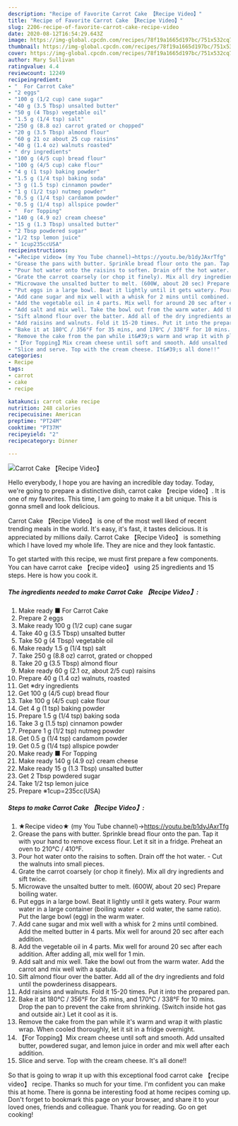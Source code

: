 ```yaml
---
description: "Recipe of Favorite Carrot Cake 【Recipe Video】"
title: "Recipe of Favorite Carrot Cake 【Recipe Video】"
slug: 2206-recipe-of-favorite-carrot-cake-recipe-video
date: 2020-08-12T16:54:29.643Z
image: https://img-global.cpcdn.com/recipes/78f19a1665d197bc/751x532cq70/carrot-cake-recipe-video-recipe-main-photo.jpg
thumbnail: https://img-global.cpcdn.com/recipes/78f19a1665d197bc/751x532cq70/carrot-cake-recipe-video-recipe-main-photo.jpg
cover: https://img-global.cpcdn.com/recipes/78f19a1665d197bc/751x532cq70/carrot-cake-recipe-video-recipe-main-photo.jpg
author: Mary Sullivan
ratingvalue: 4.4
reviewcount: 12249
recipeingredient:
- "  For Carrot Cake"
- "2 eggs"
- "100 g (1/2 cup) cane sugar"
- "40 g (3.5 Tbsp) unsalted butter"
- "50 g (4 Tbsp) vegetable oil"
- "1.5 g (1/4 tsp) salt"
- "250 g (8.8 oz) carrot grated or chopped"
- "20 g (3.5 Tbsp) almond flour"
- "60 g 21 oz about 25 cup raisins"
- "40 g (1.4 oz) walnuts roasted"
- " dry ingredients"
- "100 g (4/5 cup) bread flour"
- "100 g (4/5 cup) cake flour"
- "4 g (1 tsp) baking powder"
- "1.5 g (1/4 tsp) baking soda"
- "3 g (1.5 tsp) cinnamon powder"
- "1 g (1/2 tsp) nutmeg powder"
- "0.5 g (1/4 tsp) cardamom powder"
- "0.5 g (1/4 tsp) allspice powder"
- "  For Topping"
- "140 g (4.9 oz) cream cheese"
- "15 g (1.3 Tbsp) unsalted butter"
- "2 Tbsp powdered sugar"
- "1/2 tsp lemon juice"
- " 1cup235ccUSA"
recipeinstructions:
- "★Recipe video★ (my You Tube channel)→https://youtu.be/b1dyJAxrTfg"
- "Grease the pans with butter. Sprinkle bread flour onto the pan. Tap it with your hand to remove excess flour. Let it sit in a fridge. Preheat an oven to 210℃ / 410°F."
- "Pour hot water onto the raisins to soften. Drain off the hot water.  Cut the walnuts into small pieces."
- "Grate the carrot coarsely (or chop it finely). Mix all dry ingredients and sift twice."
- "Microwave the unsalted butter to melt. (600W, about 20 sec) Prepare boiling water."
- "Put eggs in a large bowl. Beat it lightly until it gets watery. Pour warm water in a large container (boiling water + cold water, the same ratio). Put the large bowl (egg) in the warm water."
- "Add cane sugar and mix well with a whisk for 2 mins until combined. Add the melted butter in 4 parts. Mix well for around 20 sec after each addition."
- "Add the vegetable oil in 4 parts. Mix well for around 20 sec after each addition. After adding all, mix well for 1 min."
- "Add salt and mix well. Take the bowl out from the warm water. Add the carrot and mix well with a spatula."
- "Sift almond flour over the batter. Add all of the dry ingredients and fold until the powderiness disappears."
- "Add raisins and walnuts. Fold it 15-20 times. Put it into the prepared pan."
- "Bake it at 180℃ / 356°F for 35 mins, and 170℃ / 338°F for 10 mins. Drop the pan to prevent the cake from shrinking. (Switch inside hot gas and outside air.) Let it cool as it is."
- "Remove the cake from the pan while it&#39;s warm and wrap it with plastic wrap. When cooled thoroughly, let it sit in a fridge overnight."
- "【For Topping】Mix cream cheese until soft and smooth. Add unsalted butter, powdered sugar, and lemon juice in order and mix well after each addition."
- "Slice and serve. Top with the cream cheese. It&#39;s all done!!"
categories:
- Recipe
tags:
- carrot
- cake
- recipe

katakunci: carrot cake recipe 
nutrition: 248 calories
recipecuisine: American
preptime: "PT24M"
cooktime: "PT37M"
recipeyield: "2"
recipecategory: Dinner

---
```



![Carrot Cake 【Recipe Video】](https://img-global.cpcdn.com/recipes/78f19a1665d197bc/751x532cq70/carrot-cake-recipe-video-recipe-main-photo.jpg)

Hello everybody, I hope you are having an incredible day today. Today, we're going to prepare a distinctive dish, carrot cake 【recipe video】. It is one of my favorites. This time, I am going to make it a bit unique. This is gonna smell and look delicious.



Carrot Cake 【Recipe Video】 is one of the most well liked of recent trending meals in the world. It's easy, it's fast, it tastes delicious. It is appreciated by millions daily. Carrot Cake 【Recipe Video】 is something which I have loved my whole life. They are nice and they look fantastic.


To get started with this recipe, we must first prepare a few components. You can have carrot cake 【recipe video】 using 25 ingredients and 15 steps. Here is how you cook it.

<!--inarticleads1-->

##### The ingredients needed to make Carrot Cake 【Recipe Video】:

1. Make ready  ■ For Carrot Cake
1. Prepare 2 eggs
1. Make ready 100 g (1/2 cup) cane sugar
1. Take 40 g (3.5 Tbsp) unsalted butter
1. Take 50 g (4 Tbsp) vegetable oil
1. Make ready 1.5 g (1/4 tsp) salt
1. Take 250 g (8.8 oz) carrot, grated or chopped
1. Take 20 g (3.5 Tbsp) almond flour
1. Make ready 60 g (2.1 oz, about 2/5 cup) raisins
1. Prepare 40 g (1.4 oz) walnuts, roasted
1. Get  ※dry ingredients
1. Get 100 g (4/5 cup) bread flour
1. Take 100 g (4/5 cup) cake flour
1. Get 4 g (1 tsp) baking powder
1. Prepare 1.5 g (1/4 tsp) baking soda
1. Take 3 g (1.5 tsp) cinnamon powder
1. Prepare 1 g (1/2 tsp) nutmeg powder
1. Get 0.5 g (1/4 tsp) cardamom powder
1. Get 0.5 g (1/4 tsp) allspice powder
1. Make ready  ■ For Topping
1. Make ready 140 g (4.9 oz) cream cheese
1. Make ready 15 g (1.3 Tbsp) unsalted butter
1. Get 2 Tbsp powdered sugar
1. Take 1/2 tsp lemon juice
1. Prepare  ※1cup=235cc(USA)




<!--inarticleads2-->

##### Steps to make Carrot Cake 【Recipe Video】:

1. ★Recipe video★ (my You Tube channel)→https://youtu.be/b1dyJAxrTfg
1. Grease the pans with butter. Sprinkle bread flour onto the pan. Tap it with your hand to remove excess flour. Let it sit in a fridge. Preheat an oven to 210℃ / 410°F.
1. Pour hot water onto the raisins to soften. Drain off the hot water.  - Cut the walnuts into small pieces.
1. Grate the carrot coarsely (or chop it finely). Mix all dry ingredients and sift twice.
1. Microwave the unsalted butter to melt. (600W, about 20 sec) Prepare boiling water.
1. Put eggs in a large bowl. Beat it lightly until it gets watery. Pour warm water in a large container (boiling water + cold water, the same ratio). Put the large bowl (egg) in the warm water.
1. Add cane sugar and mix well with a whisk for 2 mins until combined. Add the melted butter in 4 parts. Mix well for around 20 sec after each addition.
1. Add the vegetable oil in 4 parts. Mix well for around 20 sec after each addition. After adding all, mix well for 1 min.
1. Add salt and mix well. Take the bowl out from the warm water. Add the carrot and mix well with a spatula.
1. Sift almond flour over the batter. Add all of the dry ingredients and fold until the powderiness disappears.
1. Add raisins and walnuts. Fold it 15-20 times. Put it into the prepared pan.
1. Bake it at 180℃ / 356°F for 35 mins, and 170℃ / 338°F for 10 mins. Drop the pan to prevent the cake from shrinking. (Switch inside hot gas and outside air.) Let it cool as it is.
1. Remove the cake from the pan while it&#39;s warm and wrap it with plastic wrap. When cooled thoroughly, let it sit in a fridge overnight.
1. 【For Topping】Mix cream cheese until soft and smooth. Add unsalted butter, powdered sugar, and lemon juice in order and mix well after each addition.
1. Slice and serve. Top with the cream cheese. It&#39;s all done!!




So that is going to wrap it up with this exceptional food carrot cake 【recipe video】 recipe. Thanks so much for your time. I'm confident you can make this at home. There is gonna be interesting food at home recipes coming up. Don't forget to bookmark this page on your browser, and share it to your loved ones, friends and colleague. Thank you for reading. Go on get cooking!
